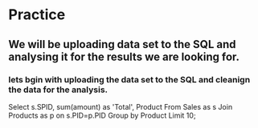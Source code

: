 # Practice

## We will be uploading data set to the SQL and analysing it for the results we are looking for.

### lets bgin with uploading the data set to the SQL and cleanign the data for the analysis. 

Select s.SPID, sum(amount) as 'Total', Product
From Sales as s
Join Products as p on s.PID=p.PID
Group by Product Limit 10;
